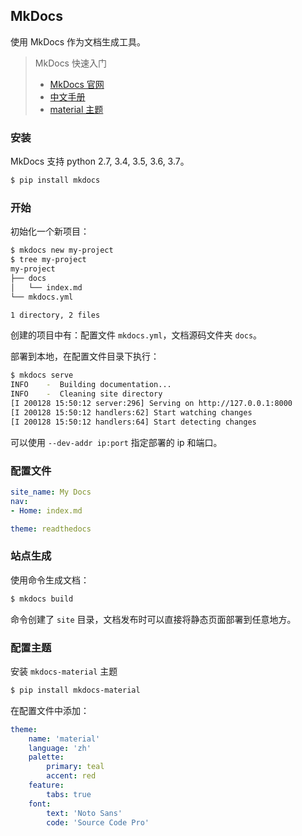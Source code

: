 ## MkDocs

使用 MkDocs 作为文档生成工具。

> MkDocs 快速入门
> 
> - [MkDocs 官网](https://www.mkdocs.org/)
> - [中文手册](https://markdown-docs-zh.readthedocs.io/zh_CN/latest/)
> - [material 主题](https://squidfunk.github.io/mkdocs-material/)

### 安装

MkDocs 支持 python 2.7, 3.4, 3.5, 3.6, 3.7。

```zsh
$ pip install mkdocs
```

### 开始

初始化一个新项目：

```zsh
$ mkdocs new my-project
$ tree my-project
my-project
├── docs
│   └── index.md
└── mkdocs.yml

1 directory, 2 files
```

创建的项目中有：配置文件 `mkdocs.yml`，文档源码文件夹 `docs`。

部署到本地，在配置文件目录下执行：

```zsh
$ mkdocs serve
INFO    -  Building documentation... 
INFO    -  Cleaning site directory 
[I 200128 15:50:12 server:296] Serving on http://127.0.0.1:8000
[I 200128 15:50:12 handlers:62] Start watching changes 
[I 200128 15:50:12 handlers:64] Start detecting changes
```

可以使用 `--dev-addr ip:port` 指定部署的 ip 和端口。

### 配置文件

```yml
site_name: My Docs
nav:
- Home: index.md

theme: readthedocs
```

### 站点生成

使用命令生成文档：

```zsh
$ mkdocs build
```

命令创建了 `site` 目录，文档发布时可以直接将静态页面部署到任意地方。

### 配置主题

安装 `mkdocs-material` 主题

```zsh
$ pip install mkdocs-material
```

在配置文件中添加：

```yaml
theme:
    name: 'material'
    language: 'zh'
    palette:
        primary: teal
        accent: red
    feature:
        tabs: true 
    font:
        text: 'Noto Sans'
        code: 'Source Code Pro'
```
